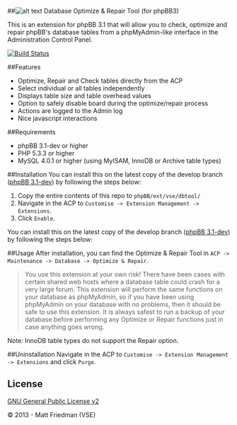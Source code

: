 ##![alt text](http://mattfriedman.me/forum/images/database_check_1.png "DB Tool") Database Optimize & Repair Tool (for phpBB3)

This is an extension for phpBB 3.1 that will allow you to check, optimize and repair phpBB's database tables from a phpMyAdmin-like interface in the Administration Control Panel.

[![Build Status](https://travis-ci.org/VSEphpbb/dbtool.png?branch=master)](https://travis-ci.org/VSEphpbb/dbtool)

##Features
- Optimize, Repair and Check tables directly from the ACP
- Select individual or all tables independently
- Displays table size and table overhead values
- Option to safely disable board during the optimize/repair process
- Actions are logged to the Admin log
- Nice javascript interactions

##Requirements
- phpBB 3.1-dev or higher
- PHP 5.3.3 or higher
- MySQL 4.0.1 or higher (using MyISAM, InnoDB or Archive table types)

##Installation
You can install this on the latest copy of the develop branch ([phpBB 3.1-dev](https://github.com/phpbb/phpbb3)) by following the steps below:

1. Copy the entire contents of this repo to `phpBB/ext/vse/dbtool/`
2. Navigate in the ACP to `Customise -> Extension Management -> Extensions`.
3. Click `Enable`.

You can install this on the latest copy of the develop branch ([phpBB 3.1-dev](https://github.com/phpbb/phpbb3)) by following the steps below:

##Usage
After installation, you can find the Optimize & Repair Tool in `ACP -> Maintenance -> Database -> Optimize & Repair`. 

> You use this extension at your own risk! There have been cases with certain shared web hosts where a database table could crash for a very large forum. This extension will perform the same functions on your database as phpMyAdmin, so if you have been using phpMyAdmin on your database with no problems, then it should be safe to use this extension. It is always safest to run a backup of your database before performing any Optimize or Repair functions just in case anything goes wrong.

Note: InnoDB table types do not support the Repair option.

##Uninstallation
Navigate in the ACP to `Customise -> Extension Management -> Extensions` and click `Purge`.

## License
[GNU General Public License v2](http://opensource.org/licenses/GPL-2.0)

© 2013 - Matt Friedman (VSE)
